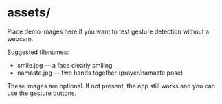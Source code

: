 # assets/

Place demo images here if you want to test gesture detection without a webcam.

Suggested filenames:
- smile.jpg — a face clearly smiling
- namaste.jpg — two hands together (prayer/namaste pose)

These images are optional. If not present, the app still works and you can use the gesture buttons.
